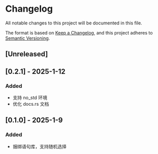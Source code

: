 # Changelog

All notable changes to this project will be documented in this file.

The format is based on [Keep a Changelog](https://keepachangelog.com/en/1.0.0/),
and this project adheres to [Semantic Versioning](https://semver.org/spec/v2.0.0.html).

## [Unreleased]

## [0.2.1] - 2025-1-12

### Added

* 支持 no_std 环境
* 优化 docs.rs 文档

## [0.1.0] - 2025-1-9

### Added

* 捆绑语句库，支持随机选择

